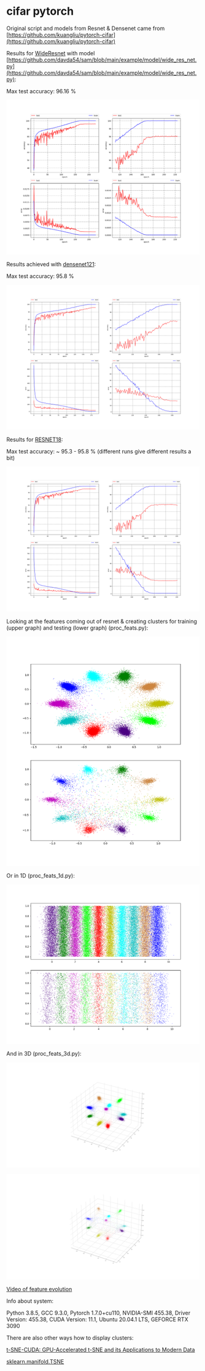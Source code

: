 # cifar pytorch

Original script and models from Resnet & Densenet came from [https://github.com/kuangliu/pytorch-cifar](https://github.com/kuangliu/pytorch-cifar)

Results for [WideResnet](https://arxiv.org/pdf/1605.07146.pdf) with model [https://github.com/davda54/sam/blob/main/example/model/wide_res_net.py](https://github.com/davda54/sam/blob/main/example/model/wide_res_net.py):

Max test accuracy: 96.16 %

![WideNet results](./results/WideResnet.png)

Results achieved with [densenet121](https://arxiv.org/abs/1608.06993):

Max test accuracy: 95.8 %

![DenseNet121 results](./results/DenseNet121.png)

Results for [RESNET18](https://arxiv.org/pdf/1512.03385.pdf):

Max test accuracy: ~ 95.3 - 95.8 % (different runs give different results a bit)

![RESNET18 results](./results/RESNET18.png)

Looking at the features coming out of resnet & creating clusters for training (upper graph) and testing (lower graph) (proc_feats.py):

![clustered features](./results/features_resnet.png)

Or in 1D (proc_feats_1d.py):

![clustered features](./results/features_resnet_1d.png)

And in 3D (proc_feats_3d.py):

![clustered features](./results/features_resnet_3d_train.png)

![clustered features](./results/features_resnet_3d_test.png)

[Video of feature evolution](https://www.youtube.com/watch?v=WbPf8EG-JnQ)

Info about system:

Python 3.8.5, GCC 9.3.0, Pytorch 1.7.0+cu110, NVIDIA-SMI 455.38, Driver Version: 455.38, CUDA Version: 11.1, Ubuntu 20.04.1 LTS, GEFORCE RTX 3090


There are also other ways how to display clusters:

[t-SNE-CUDA: GPU-Accelerated t-SNE and its Applications to Modern Data](https://arxiv.org/abs/1807.11824)

[sklearn.manifold.TSNE](https://scikit-learn.org/stable/modules/generated/sklearn.manifold.TSNE.html)
